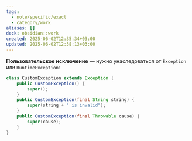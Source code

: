 ```yaml
---
tags:
  - note/specific/exact
  - category/work
aliases: []
deck: obsidian::work
created: 2025-06-02T12:35:34+03:00
updated: 2025-06-02T12:38:13+03:00
---
```


**Пользовательское исключение**
—
нужно унаследоваться от `Exception` или `RuntimeException`:

```java
class CustomException extends Exception {
	public CustomException() {
		super();
	} 
	public CustomException(final String string) {
		super(string + " is invalid");
	} 
	public CustomException(final Throwable cause) {
		super(cause);
	}
}
```
